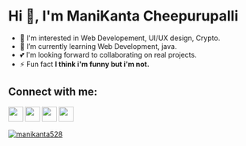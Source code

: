 <h1 align="left">Hi 👋, I'm ManiKanta Cheepurupalli</h1>

- 👀 I'm interested in Web Developement, UI/UX design, Crypto.
- 🌱 I’m currently learning Web Development, java.
- 💕 I'm looking forward to collaborating on real projects.
- ⚡ Fun fact **I think i'm funny but i'm not.**

##  Connect with me:

<p align="left">
<a href = "https://twitter.com/manikanta528"><img src="https://img.icons8.com/fluent/48/000000/twitter.png" width="30px"/></a>
<a href = "https://www.linkedin.com/in/manikanta528/"><img src="https://img.icons8.com/fluent/48/000000/linkedin.png" width="30px"/></a>
<a href = "https://dribbble.com/manikanta528"><img src="https://img.icons8.com/fluency/344/dribbble.png" width="30px"/></a>
<a href = "https://www.instagram.com/manikanta_63030/"><img src="https://img.icons8.com/fluent/48/000000/instagram-new.png" width="30px"/></a>

</p>

<p align="left"> <a href="https://twitter.com/manikanta528" target="blank"><img src="https://img.shields.io/twitter/follow/manikanta528?logo=twitter&style=for-the-badge" alt="manikanta528" /></a> </p>









